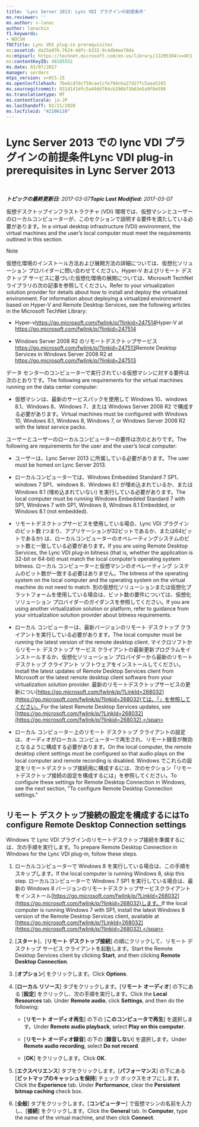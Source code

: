 ```yaml
---
title: 'Lync Server 2013: Lync VDI プラグインの前提条件'
ms.reviewer: ''
ms.author: v-lanac
author: lanachin
f1.keywords:
- NOCSH
TOCTitle: Lync VDI plug-in prerequisites
ms:assetid: da25a976-7624-4dfc-b332-9c4db4ee78da
ms:mtpsurl: https://technet.microsoft.com/en-us/library/JJ205304(v=OCS.15)
ms:contentKeyID: 48185552
ms.date: 03/07/2017
manager: serdars
mtps_version: v=OCS.15
ms.openlocfilehash: 7be6cd7dcf58cae1cfe794c6a27d27fc5aaa5193
ms.sourcegitcommit: 831d141dfc5a49dd764cb296b73b63e5a9f8e599
ms.translationtype: MT
ms.contentlocale: ja-JP
ms.lasthandoff: 02/21/2020
ms.locfileid: "42186110"
---
```

<div data-xmlns="http://www.w3.org/1999/xhtml">

<div class="topic" data-xmlns="http://www.w3.org/1999/xhtml" data-msxsl="urn:schemas-microsoft-com:xslt" data-cs="https://msdn.microsoft.com/">

<div data-asp="https://msdn2.microsoft.com/asp">

# <a name="lync-vdi-plug-in-prerequisites-in-lync-server-2013"></a><span data-ttu-id="9d2f8-102">Lync Server 2013 での lync VDI プラグインの前提条件</span><span class="sxs-lookup"><span data-stu-id="9d2f8-102">Lync VDI plug-in prerequisites in Lync Server 2013</span></span>

</div>

<div id="mainSection">

<div id="mainBody">

<span> </span>

<span data-ttu-id="9d2f8-103">_**トピックの最終更新日:** 2017-03-07_</span><span class="sxs-lookup"><span data-stu-id="9d2f8-103">_**Topic Last Modified:** 2017-03-07_</span></span>

<span data-ttu-id="9d2f8-104">仮想デスクトップインフラストラクチャ (VDI) 環境では、仮想マシンとユーザーのローカルコンピューターが、このセクションで説明する要件を満たしている必要があります。</span><span class="sxs-lookup"><span data-stu-id="9d2f8-104">In a virtual desktop infrastructure (VDI) environment, the virtual machines and the user’s local computer must meet the requirements outlined in this section.</span></span>

<div>


> [!NOTE]  
> <span data-ttu-id="9d2f8-p101">仮想化環境のインストール方法および展開方法の詳細については、仮想化ソリューション プロバイダーに問い合わせてください。Hyper-V およびリモート デスクトップ サービスに基づいた仮想化環境の展開については、Microsoft TechNet ライブラリの次の記事を参照してください。</span><span class="sxs-lookup"><span data-stu-id="9d2f8-p101">Refer to your virtualization solution provider for details about how to install and deploy the virtualized environment. For information about deploying a virtualized environment based on Hyper-V and Remote Desktop Services, see the following articles in the Microsoft TechNet Library:</span></span> 
> <UL>
> <LI>
> <P><span data-ttu-id="9d2f8-107">Hyper-v<A class=uri href="https://go.microsoft.com/fwlink/p/?linkid=247514">https://go.microsoft.com/fwlink/p/?linkid=247514</A></span><span class="sxs-lookup"><span data-stu-id="9d2f8-107">Hyper-V at <A class=uri href="https://go.microsoft.com/fwlink/p/?linkid=247514">https://go.microsoft.com/fwlink/p/?linkid=247514</A></span></span></P>
> <LI>
> <P><span data-ttu-id="9d2f8-108">Windows Server&nbsp;2008&nbsp;R2 のリモートデスクトップサービス<A class=uri href="https://go.microsoft.com/fwlink/p/?linkid=247513">https://go.microsoft.com/fwlink/p/?linkid=247513</A></span><span class="sxs-lookup"><span data-stu-id="9d2f8-108">Remote Desktop Services in Windows Server&nbsp;2008&nbsp;R2 at <A class=uri href="https://go.microsoft.com/fwlink/p/?linkid=247513">https://go.microsoft.com/fwlink/p/?linkid=247513</A></span></span></P></LI></UL>



</div>

<span data-ttu-id="9d2f8-109">データ センターのコンピューターで実行されている仮想マシンに対する要件は次のとおりです。</span><span class="sxs-lookup"><span data-stu-id="9d2f8-109">The following are requirements for the virtual machines running on the data center computer:</span></span>

  - <span data-ttu-id="9d2f8-110">仮想マシンは、最新のサービスパックを使用して Windows 10、windows 8.1、Windows 8、Windows 7、または Windows Server 2008 R2 で構成する必要があります。</span><span class="sxs-lookup"><span data-stu-id="9d2f8-110">Virtual machines must be configured with Windows 10, Windows 8.1, Windows 8, Windows 7, or Windows Server 2008 R2 with the latest service packs.</span></span>

<span data-ttu-id="9d2f8-111">ユーザーとユーザーのローカルコンピューターの要件は次のとおりです。</span><span class="sxs-lookup"><span data-stu-id="9d2f8-111">The following are requirements for the user and the user’s local computer:</span></span>

  - <span data-ttu-id="9d2f8-112">ユーザーは、Lync Server 2013 に所属している必要があります。</span><span class="sxs-lookup"><span data-stu-id="9d2f8-112">The user must be homed on Lync Server 2013.</span></span>

  - <span data-ttu-id="9d2f8-113">ローカルコンピューターでは、Windows Embedded Standard 7 SP1、windows 7 SP1、windows 8、Windows 8.1 が埋め込まれているか、または Windows 8.1 (埋め込まれていない) を実行している必要があります。</span><span class="sxs-lookup"><span data-stu-id="9d2f8-113">The local computer must be running Windows Embedded Standard 7 with SP1, Windows 7 with SP1, Windows 8, Windows 8.1 Embedded, or Windows 8.1 (not embedded).</span></span>

  - <span data-ttu-id="9d2f8-114">リモートデスクトップサービスを使用している場合、Lync VDI プラグインのビット数 (つまり、アプリケーションが32ビットであるか、または64ビットであるか) は、ローカルコンピューターのオペレーティングシステムのビット数と一致している必要があります。</span><span class="sxs-lookup"><span data-stu-id="9d2f8-114">If you are using Remote Desktop Services, the Lync VDI plug-in bitness (that is, whether the application is 32-bit or 64-bit) must match the local computer’s operating system bitness.</span></span> <span data-ttu-id="9d2f8-115">ローカル コンピューターと仮想マシンのオペレーティング システムのビット数が一致する必要はありません。</span><span class="sxs-lookup"><span data-stu-id="9d2f8-115">The bitness of the operating system on the local computer and the operating system on the virtual machine do not need to match.</span></span> <span data-ttu-id="9d2f8-116">別の仮想化ソリューションまたは仮想化プラットフォームを使用している場合は、ビット数の要件については、仮想化ソリューション プロバイダーのガイダンスを参照してください。</span><span class="sxs-lookup"><span data-stu-id="9d2f8-116">If you are using another virtualization solution or platform, refer to guidance from your virtualization solution provider about bitness requirements.</span></span>

  - <span data-ttu-id="9d2f8-117">ローカル コンピューターは、最新バージョンのリモート デスクトップ クライアントを実行している必要があります。</span><span class="sxs-lookup"><span data-stu-id="9d2f8-117">The local computer must be running the latest version of the remote desktop client.</span></span> <span data-ttu-id="9d2f8-118">マイクロソフトからリモート デスクトップ サービス クライアントの最新更新プログラムをインストールするか、仮想化ソリューション プロバイダーから最新のリモート デスクトップ クライアント ソフトウェアをインストールしてください。</span><span class="sxs-lookup"><span data-stu-id="9d2f8-118">Install the latest updates of Remote Desktop Services client from Microsoft or the latest remote desktop client software from your virtualization solution provider.</span></span> <span data-ttu-id="9d2f8-119">最新のリモートデスクトップサービスの更新につい[https://go.microsoft.com/fwlink/p/?LinkId=268032](https://go.microsoft.com/fwlink/p/?linkid=268032)ては、「」を参照してください。</span><span class="sxs-lookup"><span data-stu-id="9d2f8-119">For the latest Remote Desktop Services updates, see [https://go.microsoft.com/fwlink/p/?LinkId=268032](https://go.microsoft.com/fwlink/p/?linkid=268032).</span></span>

  - <span data-ttu-id="9d2f8-120">ローカル コンピューター上のリモート デスクトップ クライアントの設定は、オーディオがローカル コンピューターで再生され、リモート録音が無効となるように構成する必要があります。</span><span class="sxs-lookup"><span data-stu-id="9d2f8-120">On the local computer, the remote desktop client settings must be configured so that audio plays on the local computer and remote recording is disabled.</span></span> <span data-ttu-id="9d2f8-121">Windows でこれらの設定をリモートデスクトップ接続用に構成するには、次のセクション「リモートデスクトップ接続の設定を構成するには」を参照してください。</span><span class="sxs-lookup"><span data-stu-id="9d2f8-121">To configure these settings for Remote Desktop Connection in Windows, see the next section, "To configure Remote Desktop Connection settings."</span></span>

<div>

## <a name="to-configure-remote-desktop-connection-settings"></a><span data-ttu-id="9d2f8-122">リモート デスクトップ接続の設定を構成するには</span><span class="sxs-lookup"><span data-stu-id="9d2f8-122">To configure Remote Desktop Connection settings</span></span>

<span data-ttu-id="9d2f8-123">Windows で Lync VDI プラグインのリモートデスクトップ接続を準備するには、次の手順を実行します。</span><span class="sxs-lookup"><span data-stu-id="9d2f8-123">To prepare Remote Desktop Connection in Windows for the Lync VDI plug-in, follow these steps.</span></span>

1.  <span data-ttu-id="9d2f8-124">ローカルコンピューターで Windows 8 を実行している場合は、この手順をスキップします。</span><span class="sxs-lookup"><span data-stu-id="9d2f8-124">If the local computer is running Windows 8, skip this step.</span></span> <span data-ttu-id="9d2f8-125">ローカルコンピューターで Windows 7 SP1 を実行している場合は、最新の Windows 8 バージョンのリモートデスクトップサービスクライアントをインストール[https://go.microsoft.com/fwlink/p/?LinkId=268032](https://go.microsoft.com/fwlink/p/?linkid=268032)します。</span><span class="sxs-lookup"><span data-stu-id="9d2f8-125">If the local computer is running Windows 7 with SP1, install the latest Windows 8 version of the Remote Desktop Services client, available at [https://go.microsoft.com/fwlink/p/?LinkId=268032](https://go.microsoft.com/fwlink/p/?linkid=268032).</span></span>

2.  <span data-ttu-id="9d2f8-126">[**スタート**]、[**リモート デスクトップ接続**] の順にクリックして、リモート デスクトップ サービス クライアントを起動します。</span><span class="sxs-lookup"><span data-stu-id="9d2f8-126">Start the Remote Desktop Services client by clicking **Start**, and then clicking **Remote Desktop Connection**.</span></span>

3.  <span data-ttu-id="9d2f8-127">[**オプション**] をクリックします。</span><span class="sxs-lookup"><span data-stu-id="9d2f8-127">Click **Options**.</span></span>

4.  <span data-ttu-id="9d2f8-128">[**ローカル リソース**] タブをクリックします。[**リモート オーディオ**] の下にある [**設定**] をクリックし、次の手順を実行します。</span><span class="sxs-lookup"><span data-stu-id="9d2f8-128">Click the **Local Resources** tab. Under **Remote audio**, click **Settings**, and then do the following:</span></span>
    
      - <span data-ttu-id="9d2f8-129">[**リモート オーディオ再生**] の下の [**このコンピュータで再生**] を選択します。</span><span class="sxs-lookup"><span data-stu-id="9d2f8-129">Under **Remote audio playback**, select **Play on this computer**.</span></span>
    
      - <span data-ttu-id="9d2f8-130">[**リモート オーディオ録音**] の下の [**録音しない**] を選択します。</span><span class="sxs-lookup"><span data-stu-id="9d2f8-130">Under **Remote audio recording**, select **Do not record**.</span></span>
    
      - <span data-ttu-id="9d2f8-131">[**OK**] をクリックします。</span><span class="sxs-lookup"><span data-stu-id="9d2f8-131">Click **OK**.</span></span>

5.  <span data-ttu-id="9d2f8-132">[**エクスペリエンス**] タブをクリックします。[**パフォーマンス**] の下にある [**ビットマップのキャッシュを保持**] チェック ボックスをオフにします。</span><span class="sxs-lookup"><span data-stu-id="9d2f8-132">Click the **Experience** tab. Under **Performance**, clear the **Persistent bitmap caching** check box.</span></span>

6.  <span data-ttu-id="9d2f8-133">[**全般**] タブをクリックします。[**コンピューター**] で仮想マシンの名前を入力し、[**接続**] をクリックします。</span><span class="sxs-lookup"><span data-stu-id="9d2f8-133">Click the **General** tab. In **Computer**, type the name of the virtual machine, and then click **Connect**.</span></span>

</div>

</div>

<span> </span>

</div>

</div>

</div>


